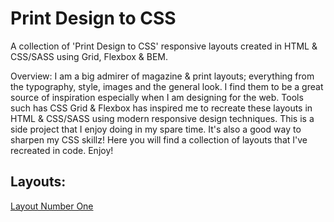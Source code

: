 # Print Design to CSS
A collection of 'Print Design to CSS' responsive layouts created in HTML &amp; CSS/SASS using Grid, Flexbox & BEM.

Overview: I am a big admirer of magazine & print layouts; everything from the typography, style, images and the general look. I find them to be a great source of inspiration especially when I am designing for the web. Tools such has CSS Grid & Flexbox has inspired me to recreate these layouts in HTML & CSS/SASS using modern responsive design techniques. This is a side project that I enjoy doing in my spare time. It's also a good way to sharpen my CSS skillz! Here you will find a collection of layouts that I've recreated in code. Enjoy!

## Layouts:
[Layout Number One](https://layout-number-one.netlify.app/)
